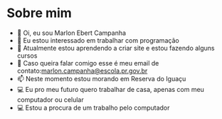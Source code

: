 # Sobre mim



- 👋 Oi, eu sou Marlon Ebert Campanha
- 👀 Eu estou  interessado em trabalhar com programação
- 🌱 Atualmente estou aprendendo a criar site e estou fazendo alguns cursos
- 📧 Caso queira falar comigo esse é meu email de contato:marlon.campanha@escola.pr.gov.br
- 📫 Neste momento estou morando em Reserva do Iguaçu
- 💻 Eu pro meu futuro quero trabalhar de casa, apenas com meu computador ou celular
- 💻 Estou a procura de um trabalho pelo computador 

<!---
marlox71/marlox71 is a ✨ special ✨ repository because its `README.md` (this file) appears on your GitHub profile.
You can click the Preview link to take a look at your changes.
--->
